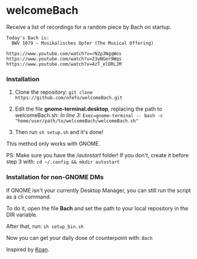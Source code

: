 # welcomeBach

Receive a list of recordings for a random piece by Bach on startup.

```
Today's Bach is: 
  BWV 1079 – Musikalisches Opfer (The Musical Offering)

https://www.youtube.com/watch?v=rN2p3NgqWos
https://www.youtube.com/watch?v=23yNGer9Wqs
https://www.youtube.com/watch?v=AzT_elDRLJM
```


### Installation

1. Clone the repository: `git clone https://github.com/ofefo/welcomeBach.git`

2. Edit the file **gnome-terminal.desktop**, replacing the path to welcomeBach.sh:
*In line 3:*
`Exec=gnome-terminal -- bash -c "home/user/path/to/welcomeBach/welcomeBach.sh"`

3. Then run `sh setup.sh` and it's done!

This method only works with GNOME.

PS: Make sure you have the */autostart* folder! If you don't, create it before step 3 with: `cd ~/.config && mkdir autostart`

### Installation for non-GNOME DMs

If GNOME isn't your currently Desktop Manager, you can still run the script as a cli command.

To do it, open the file **Bach** and set the path to your local repository in the DIR variable.

After that, run: `sh setup_bin.sh`

Now you can get your daily dose of counterpoint with: `Bach`


Inspired by [Koan].

[Koan]: https://github.com/a-moreira/Koan
